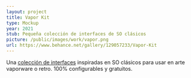 ```yaml
---
layout: project
title: Vapor Kit
type: Mockup
year: 2021
stub: Pequeña colección de interfaces de SO clásicos
picture: /public/images/work/vapor.png
url: https://www.behance.net/gallery/129057233/Vapor-Kit 
---
```


Una [colección de interfaces](https://www.behance.net/gallery/129057233/Vapor-Kit ) inspiradas en SO clásicos para usar en arte vaporware o retro. 100% configurables y gratuitos.